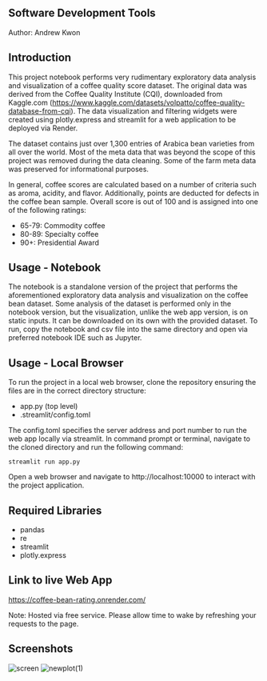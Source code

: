 ## Software Development Tools
Author: Andrew Kwon

## Introduction

This project notebook performs very rudimentary exploratory data analysis and visualization of a coffee quality score dataset. The original data was derived from the Coffee Quality Institute (CQI), downloaded from Kaggle.com (https://www.kaggle.com/datasets/volpatto/coffee-quality-database-from-cqi). The data visualization and filtering widgets were created using plotly.express and streamlit for a web application to be deployed via Render.

The dataset contains just over 1,300 entries of Arabica bean varieties from all over the world. Most of the meta data that was beyond the scope of this project was removed during the data cleaning. Some of the farm meta data was preserved for informational purposes.

In general, coffee scores are calculated based on a number of criteria such as aroma, acidity, and flavor. Additionally, points are deducted for defects in the coffee bean sample. Overall score is out of 100 and is assigned into one of the following ratings:
- 65-79: Commodity coffee
- 80-89: Specialty coffee
- 90+: Presidential Award

## Usage - Notebook

The notebook is a standalone version of the project that performs the aforementioned exploratory data analysis and visualization on the coffee bean dataset. Some analysis of the dataset is performed only in the notebook version, but the visualization, unlike the web app version, is on static inputs. It can be downloaded on its own with the provided dataset. To run, copy the notebook and csv file into the same directory and open via preferred notebook IDE such as Jupyter.

## Usage - Local Browser

To run the project in a local web browser, clone the repository ensuring the files are in the correct directory structure:
- app.py (top level)
- .streamlit/config.toml

The config.toml specifies the server address and port number to run the web app locally via streamlit. In command prompt or terminal, navigate to the cloned directory and run the following command:

<code>streamlit run app.py</code>

Open a web browser and navigate to http://localhost:10000 to interact with the project application.

## Required Libraries
- pandas
- re
- streamlit
- plotly.express

## Link to live Web App

https://coffee-bean-rating.onrender.com/

Note: Hosted via free service. Please allow time to wake by refreshing your requests to the page.

## Screenshots

![screen](https://github.com/adkwn1/p4_dev_tools/assets/119823114/e6d15ad4-9a4e-40e3-b011-2e00d0b87bd0)
![newplot(1)](https://github.com/adkwn1/p4_dev_tools/assets/119823114/8a171044-72a7-4901-ad5f-a6cad6de14fd)
